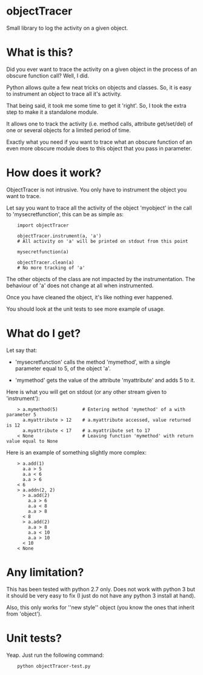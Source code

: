 objectTracer
============

Small library to log the activity on a given object.


What is this?
=============

Did you ever want to trace the activity on a given object in the process of an obscure function call?
Well, I did.

Python allows quite a few neat tricks on objects and classes. So, it is easy to instrument an object to trace all it's activity.

That being said, it took me some time to get it 'right'.
So, I took the extra step to make it a standalone module.

It allows one to track the activity (i.e. method calls, attribute get/set/del) of one or several objects for a limited period of time.

Exactly what you need if you want to trace what an obscure function of an even more obscure module does to this object that you pass in parameter.



How does it work?
=================

ObjectTracer is not intrusive. You only have to instrument the object you want to trace.

Let say you want to trace all the activity of the object 'myobject' in the call to 'mysecretfunction', this can be as simple as:

        import objectTracer

        objectTracer.instrument(a, 'a')
        # All activity on 'a' will be printed on stdout from this point

        mysecretfunction(a)

        objectTracer.clean(a)
        # No more tracking of 'a'


The other objects of the class are not impacted by the instrumentation.
The behaviour of 'a' does not change at all when instrumented.

Once you have cleaned the object, it's like nothing ever happened.

You should look at the unit tests to see more example of usage.

What do I get?
==============

Let say that:

 * 'mysecretfunction' calls the method 'mymethod', with a single parameter equal to 5, of the object 'a'.

 * 'mymethod' gets the value of the attribute 'myattribute' and adds 5 to it.

Here is what you will get on stdout (or any other stream given to 'instrument'):

        > a.mymethod(5)         # Entering method 'mymethod' of a with parameter 5
          a.myattribute > 12    # a.myattribute accessed, value returned is 12
          a.myattribute < 17    # a.myattribute set to 17
        < None                  # Leaving function 'mymethod' with return value equal to None

Here is an example of something slightly more complex:

        > a.add(1)
          a.a > 5
          a.a < 6
          a.a > 6
        < 6
        > a.addn(2, 2)
          > a.add(2)
            a.a > 6
            a.a < 8
            a.a > 8
          < 8
          > a.add(2)
            a.a > 8
            a.a < 10
            a.a > 10
          < 10
        < None


Any limitation?
===============

This has been tested with python 2.7 only.
Does not work with python 3 but it should be very easy to fix (I just do not have any python 3 install at hand).

Also, this only works for ''new style'' object (you know the ones that inherit from 'object').



Unit tests?
===========

Yeap. Just run the following command:

        python objectTracer-test.py
